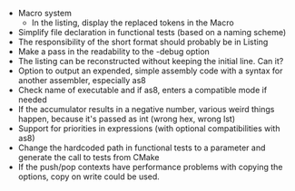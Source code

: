 - Macro system
  - In the listing, display the replaced tokens in the Macro
- Simplify file declaration in functional tests (based on a naming scheme)
- The responsibility of the short format should probably be in Listing
- Make a pass in the readability to the -debug option
- The listing can be reconstructed without keeping the initial line. Can it?
- Option to output an expended, simple assembly code with a syntax for another assembler, especially as8
- Check name of executable and if as8, enters a compatible mode if needed
- If the accumulator results in a negative number, various weird things happen, because it's passed as int (wrong hex, wrong lst)
- Support for priorities in expressions (with optional compatibilities with as8)
- Change the hardcoded path in functional tests to a parameter and generate the call to tests from CMake
- If the push/pop contexts have performance problems with copying the options, copy on write could be used.
